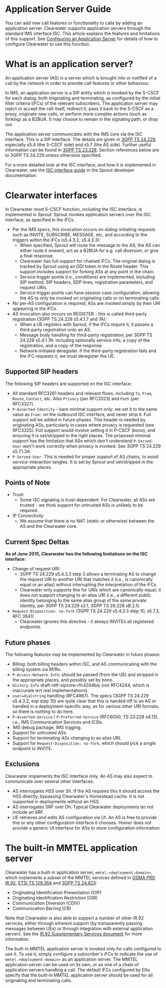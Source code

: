 Application Server Guide
========================

You can add new call features or functionality to calls by adding an application server.  Clearwater supports application servers through the standard IMS interface ISC. This article explains the features and limitations of this support. See [Configuring an Application Server](Configuring_an_Application_Server.md) for details of how to configure Clearwater to use this function.

What is an application server?
==============================

An application server (AS) is a server which is brought into or notified of a call by the network in order to provide call features or other behaviour.

In IMS, an application server is a SIP entity which is invoked by the S-CSCF for each dialog, both originating and terminating, as configured by the initial filter criteria (iFCs) of the relevant subscribers. The application server may reject or accept the call itself, redirect it, pass it back to the S-CSCF as a proxy, originate new calls, or perform more complex actions (such as forking) as a B2BUA. It may choose to remain in the signaling path, or drop out.

The application server communicates with the IMS core via the ISC interface. This is a SIP interface. The details are given in [3GPP TS 24.229](http://www.3gpp.org/ftp/Specs/html-info/24229.htm), especially
s5.4 (the S-CSCF side) and s5.7 (the AS side). Further useful information can be found in [3GPP TS
23.228](http://www.3gpp.org/ftp/Specs/html-info/23228.htm). Section references below are to 3GPP TS 24.229 unless otherwise specified.

For a more detailed look at the ISC interface, and how it is implemented in Clearwater, see the [ISC interface guide](https://github.com/Metaswitch/sprout/blob/dev/docs/IscInterface.md) in the Sprout developer documentation.

Clearwater interfaces
=====================

In Clearwater most S-CSCF function, including the ISC interface, is implemented in Sprout. Sprout invokes application servers over the ISC interface, as specified in the iFCs.

 * Per the IMS specs, this invocation occurs on dialog-initiating requests such as INVITE, SUBSCRIBE, MESSAGE, etc, and according to the triggers within the iFCs (s5.4.3.2, s5.4.3.3):
    * When specified, Sprout will route the message to the AS; the AS can either route it onward, act as a B2BUA for e.g. call diversion, or give a final response.
    * Clearwater has full support for chained iFCs. The original dialog is tracked by Sprout using an ODI token in the Route header. This support includes support for forking ASs at any point in the chain.
    * Service trigger points (i.e., conditions) are implemented, including SIP method, SIP headers, SDP lines, registration parameters, and request URIs.
    * Service trigger points can have session case configuration, allowing the AS to only be invoked on originating calls or on terminating calls.
 * No per-AS configuration is required; ASs are invoked simply by their URI appearing in the iFCs.
 * AS invocation also occurs on REGISTER - this is called third-party registration (3GPP TS 24.229 s5.4.1.7 and 7A):
    * When a UE registers with Sprout, if the iFCs require it, it passes a third-party registration onto an AS.
    * Message body handling for third-party registration, per 3GPP TS 24.229 s5.4.1.7A: including optionally service info, a copy of the registration, and a copy of the response.
    * Network-initiated deregister. If the third-party registration fails and the iFC requests it, we must deregister the UE.

Supported SIP headers
---------------------

The following SIP headers are supported on the ISC interface:

 * All standard RFC3261 headers and relevant flows, including `To`, `From`, `Route`, `Contact`, etc. Also `Privacy` (per RFC3323) and `Path` (per RFC3327).
 * `P-Asserted-Identity` - bare minimal support only: we set it to the same value as `From:` on the outbound ISC interface, and never strip it. Full support will be added in future phases. This header is needed by originating ASs, particularly in cases where privacy is requested (see RFC3325). Full support would involve setting it in P-CSCF (bono), and ensuring it is set/stripped in the right places. The proposed minimal support has the limitation that ASs which don't understand `P-Served-User` won't work correctly when privacy is invoked. See 3GPP TS 24.229 s5.7.1.3A.
 * `P-Served-User`. This is needed for proper support of AS chains, to avoid service-interaction tangles. It is set by Sprout and set/stripped in the appropriate places.

Points of Note
--------------

 * Trust:
     * Some ISC signaling is trust-dependent. For Clearwater, all ASs are trusted - we think support for untrusted ASs is unlikely to be required.
 * IP Connectivity
     * We assume that there is no NAT (static or otherwise) between the AS and the Clearwater core.

Current Spec Deltas
-------------------

**As of June 2015, Clearwater has the following limitations on the ISC interface:**

 * Change of request URI:
     * 3GPP TS 24.229 s5.4.3.3 step 3 allows a terminating AS to change the request URI to another URI that matches it (i.e., is canonically equal or an alias) without interrupting the interpretation of the iFCs.
     * Clearwater only supports this for URIs which are canonically equal; it does not support changing to an alias URI (i.e., a different public identity belonging to the same alias group of the same private identity, per 3GPP TS 24.229 s3.1, 3GPP TS 29.228 sB.2.1).
 * `Request-Disposition: no-fork` (3GPP TS 24.229 s5.4.3.3 step 10, s5.7.3, RFC 3841)
     * Clearwater ignores this directive - it always INVITEs all registered endpoints.

Future phases
-------------

The following features may be implemented by Clearwater in future phases:

 * Billing: both billing headers within ISC, and AS communicating with the billing system via Rf/Ro.
 * `P-Access-Network-Info`: should be passed (from the UE) and stripped in the appropriate places, and possibly set by bono.
 * `History-Info` draft-ietf-sipcore-rfc4244bis (not RFC4244, which is inaccurate wrt real implementations).
 * `user=dialstring` handling (RFC4967). The specs (3GPP TS 24.229 s5.4.3.2, esp step 10) are quite clear that this is handed off to an AS or handled in a deployment-specific way, as for various other URI formats, so there is nothing to do here.
 * `P-Asserted-Service` / `P-Preferred-Service` (RFC6050, TS 23.228 s4.13), i.e., IMS Communication Services and ICSIs.
 * IMS debug package, IMS logging.
 * Support for untrusted ASs.
 * Support for terminating ASs changing to an alias URI.
 * Support for `Request-Disposition: no-fork`, which should pick a single endpoint to INVITE.

Exclusions
----------

Clearwater implements the ISC interface only. An AS may also expect to communicate over several other interfaces:

 * AS interrogates HSS over Sh. If the AS requires this it should access the HSS directly, bypassing Clearwater's Homestead cache. It is not supported in deployments without an HSS.
 * AS interrogates SRF over Dh. Typical Clearwater deployments do not include an SRF.
 * UE retrieves and edits AS configuration via Ut. An AS is free to provide this or any other configuration interface it chooses. Homer does not provide a generic Ut interface for ASs to store configuration information.

The built-in MMTEL application server
=====================================

Clearwater has a built-in application server, `mmtel.<deployment-domain>`, which implements a subset of the MMTEL services defined in [GSMA PRD IR.92](http://www.gsma.com/newsroom/wp-content/uploads//IR.92-v9.0.pdf), [ETSI TS 129.364](http://webapp.etsi.org/workprogram/Report_WorkItem.asp?WKI_ID=42062) and [3GPP TS 24.623](http://www.3gpp.org/ftp/Specs/html-info/24623.htm):

 * Originating Identification Presentation (OIP)
 * Originating Identification Restriction (OIR)
 * Communication Diversion (CDIV)
 * Communication Barring (CB)

Note that Clearwater is also able to support a number of other IR.92 services, either through inherent support (by transparently passing messages between UEs) or through integration with external application servers.  See the [IR.92 Supplementary Services document](IR.92_Supplementary_Services) for more information.

The built-in MMTEL application server is invoked only for calls configured to use it. To use it, simply configure a subscriber's iFCs to indicate the use of `mmtel.<deployment-domain>` as an application server. The MMTEL application server can be used on its own, or as one of a chain of application servers handling a call.  The default iFCs configured by Ellis specify that the built-in MMTEL application server should be used for all originating and terminating calls.
